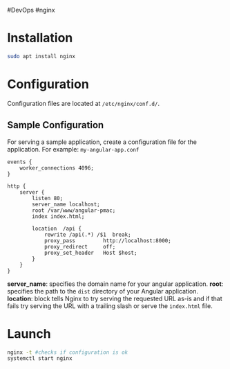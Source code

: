 #DevOps #nginx
# Installation
```bash
sudo apt install nginx
```

# Configuration
Configuration files are located at `/etc/nginx/conf.d/`.

## Sample Configuration
For serving a sample application, create a configuration file for the application. For example: 
`my-angular-app.conf`

```nginx
events {
    worker_connections 4096;
}

http {
    server {
        listen 80;
        server_name localhost;
        root /var/www/angular-pmac;
        index index.html;
        
        location  /api {
            rewrite /api(.*) /$1  break;
            proxy_pass         http://localhost:8000;
            proxy_redirect     off;
            proxy_set_header   Host $host;
        }
    }
}
```

**server_name**: specifies the domain name for your angular application.
**root**: specifies the path to the `dist` directory of your Angular application.
**location**: block tells Nginx to try serving the requested URL as-is and if that fails try serving the URL with a trailing slash or serve the `index.html` file.

# Launch
```bash
nginx -t #checks if configuration is ok
systemctl start nginx
```
